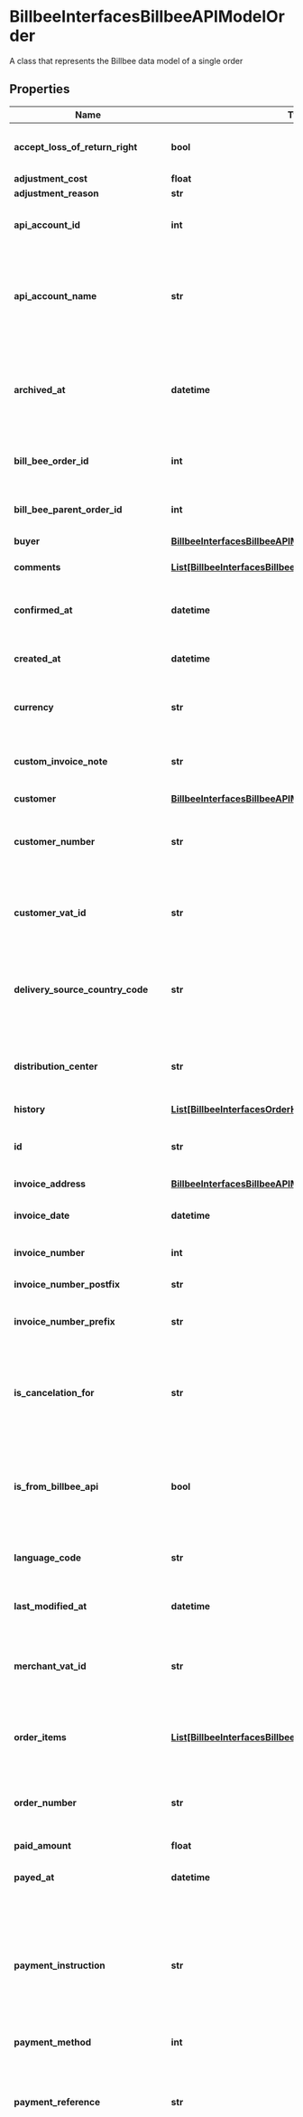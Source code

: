 # BillbeeInterfacesBillbeeAPIModelOrder

A class that represents the Billbee data model of a single order

## Properties

Name | Type | Description | Notes
------------ | ------------- | ------------- | -------------
**accept_loss_of_return_right** | **bool** | Customer accepts loss due to withdrawal | [optional] 
**adjustment_cost** | **float** |  | [optional] 
**adjustment_reason** | **str** |  | [optional] 
**api_account_id** | **int** | Id of the account, this order belongs to | [optional] 
**api_account_name** | **str** | The name of the account, this order belongs to. Will be ignored on order creation. | [optional] 
**archived_at** | **datetime** | If set, the order was already archived at the given date. Further modification is disabled. | [optional] 
**bill_bee_order_id** | **int** | The Order.Id from the Billbee database | [optional] 
**bill_bee_parent_order_id** | **int** | The Id of the parent order in the Billbee database | [optional] 
**buyer** | [**BillbeeInterfacesBillbeeAPIModelOrderUser**](BillbeeInterfacesBillbeeAPIModelOrderUser.md) |  | [optional] 
**comments** | [**List[BillbeeInterfacesBillbeeAPIModelCommentApiModel]**](BillbeeInterfacesBillbeeAPIModelCommentApiModel.md) | All messages / comments of the order | [optional] 
**confirmed_at** | **datetime** | The date on which the order was confirmed | [optional] 
**created_at** | **datetime** | The date on which the order was created | [optional] 
**currency** | **str** | The three letter currency code. | [optional] 
**custom_invoice_note** | **str** | An optional multiline text which is printed on the invoice | [optional] 
**customer** | [**BillbeeInterfacesBillbeeAPIModelCustomerApiModel**](BillbeeInterfacesBillbeeAPIModelCustomerApiModel.md) |  | [optional] 
**customer_number** | **str** | The customer number (not to be confused with the id of the customer) | [optional] 
**customer_vat_id** | **str** | The vat-id, that was given by the customer to fulfill this order | [optional] 
**delivery_source_country_code** | **str** | An optional Country ISO2 Code of the country where order is shipped from (FBA) | [optional] 
**distribution_center** | **str** | An optional code for the distribution center delivering this order | [optional] 
**history** | [**List[BillbeeInterfacesOrderHistoryEntry]**](BillbeeInterfacesOrderHistoryEntry.md) |  | [optional] 
**id** | **str** | Id of the order in the external system (marketplace) | [optional] 
**invoice_address** | [**BillbeeInterfacesBillbeeAPIModelOrderAddressApiModel**](BillbeeInterfacesBillbeeAPIModelOrderAddressApiModel.md) |  | [optional] 
**invoice_date** | **datetime** | The date on which the invoice was created | [optional] 
**invoice_number** | **int** | The invoice number | [optional] 
**invoice_number_postfix** | **str** | The postfix of the invoice number | [optional] 
**invoice_number_prefix** | **str** | The prefix of the invoice number | [optional] 
**is_cancelation_for** | **str** | An optional Order Id (externalid) for an order if this is a cancel order (shopify only at the moment) | [optional] 
**is_from_billbee_api** | **bool** | Indicates whether the order was created through the Billbee-Api or not. | [optional] 
**language_code** | **str** | The two-letter language code of the customer | [optional] 
**last_modified_at** | **datetime** | Date of the last update, the order got | [optional] 
**merchant_vat_id** | **str** | The vat-id, that should be displayed on the invoice and other order documents | [optional] 
**order_items** | [**List[BillbeeInterfacesBillbeeAPIModelOrderItem]**](BillbeeInterfacesBillbeeAPIModelOrderItem.md) | The list of items purchased like shirt, pant, toys etc | [optional] 
**order_number** | **str** | Order number of the order in the external system (marketplace) | [optional] 
**paid_amount** | **float** |  | [optional] 
**payed_at** | **datetime** | The date on which the order was paid | [optional] 
**payment_instruction** | **str** | A textfield optionaly filled with a payment instruction text for printout on the invoice (z.B. Ebay Kauf auf Rechnung) | [optional] 
**payment_method** | **int** | The payment method | [optional] 
**payment_reference** | **str** | A payment reference. Should not be used any more. Please use &#39;Payments&#39; instead. | [optional] 
**payment_transaction_id** | **str** | The id of the payment transaction. For example the transaction id of PayPal payment. Should not be used any more. Please use &#39;Payments&#39; instead. | [optional] 
**payments** | [**List[BillbeeInterfacesBillbeeAPIModelsOrderPayment]**](BillbeeInterfacesBillbeeAPIModelsOrderPayment.md) |  | [optional] 
**rebate_difference** | **float** |  | [optional] [readonly] 
**restored_at** | **datetime** | If set, the order was restored from the archive at the given date. | [optional] 
**seller** | [**BillbeeInterfacesBillbeeAPIModelOrderUser**](BillbeeInterfacesBillbeeAPIModelOrderUser.md) |  | [optional] 
**seller_comment** | **str** | An internal seller comment | [optional] 
**ship_weight_kg** | **float** | The total weight of the shipment(s) | [optional] 
**shipped_at** | **datetime** | The date on which the order was shipped | [optional] 
**shipping_address** | [**BillbeeInterfacesBillbeeAPIModelOrderAddressApiModel**](BillbeeInterfacesBillbeeAPIModelOrderAddressApiModel.md) |  | [optional] 
**shipping_cost** | **float** | The shipping cost | [optional] 
**shipping_ids** | [**List[BillbeeInterfacesBillbeeAPIModelShipment]**](BillbeeInterfacesBillbeeAPIModelShipment.md) | The shipments of the order | [optional] 
**shipping_profile_id** | **str** | Internal Id for the shipping profile for that order | [optional] 
**shipping_profile_name** | **str** | Display Name of Shipping profile, if available | [optional] 
**shipping_provider_id** | **int** | Internal Id for the used shipping provider | [optional] 
**shipping_provider_name** | **str** | The Name for of used shipping provider | [optional] 
**shipping_provider_product_id** | **int** | Internal Id for the used shipping product | [optional] 
**shipping_provider_product_name** | **str** | The Name of the used shipping product | [optional] 
**shipping_services** | [**List[BillbeeInterfacesShippingProductService]**](BillbeeInterfacesShippingProductService.md) | Additional services for the shipment | [optional] 
**state** | **int** | The current state of the order | [optional] 
**tags** | **List[str]** | The Tags of the order | [optional] 
**tax_rate1** | **float** | The regular tax rate | [optional] 
**tax_rate2** | **float** | The reduced tax rate | [optional] 
**total_cost** | **float** | The total cost excluding shipping cost | [optional] 
**updated_at** | **datetime** | The date on which the order was last updated | [optional] 
**vat_id** | **str** | The customers vat id | [optional] 
**vat_mode** | **int** | The vat mode of the order | [optional] 

## Example

```python
from openapi_client.models.billbee_interfaces_billbee_api_model_order import BillbeeInterfacesBillbeeAPIModelOrder

# TODO update the JSON string below
json = "{}"
# create an instance of BillbeeInterfacesBillbeeAPIModelOrder from a JSON string
billbee_interfaces_billbee_api_model_order_instance = BillbeeInterfacesBillbeeAPIModelOrder.from_json(json)
# print the JSON string representation of the object
print(BillbeeInterfacesBillbeeAPIModelOrder.to_json())

# convert the object into a dict
billbee_interfaces_billbee_api_model_order_dict = billbee_interfaces_billbee_api_model_order_instance.to_dict()
# create an instance of BillbeeInterfacesBillbeeAPIModelOrder from a dict
billbee_interfaces_billbee_api_model_order_from_dict = BillbeeInterfacesBillbeeAPIModelOrder.from_dict(billbee_interfaces_billbee_api_model_order_dict)
```
[[Back to Model list]](../README.md#documentation-for-models) [[Back to API list]](../README.md#documentation-for-api-endpoints) [[Back to README]](../README.md)


